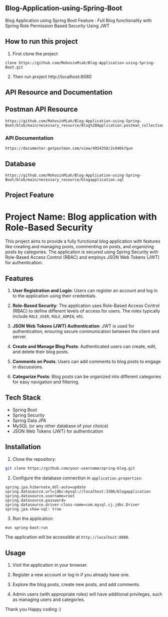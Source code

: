 ## Blog-Application-using-Spring-Boot
Blog Application using Spring Boot 
Feature : Full Blog functionality with Spring Role Permission Based Security Using JWT

## How to run this project
01. First clone the project
```
clone https://github.com/MohosinMiah/Blog-Application-using-Spring-Boot.git
```
02. Then run project 
http://localhost:8080

## API Resource and Documentation

## Postman API Resource

```
https://github.com/MohosinMiah/Blog-Application-using-Spring-Boot/blob/main/necessary_resource/Blog%20Application.postman_collection.json
```

### API Documentation

```
https://documenter.getpostman.com/view/4954358/2s946k7qun
```



## Database
```
https://github.com/MohosinMiah/Blog-Application-using-Spring-Boot/blob/main/necessary_resource/blogapplication.sql
```


## Project Feature 

# Project Name: Blog application with Role-Based Security

This project aims to provide a fully functional blog application with features like creating and managing posts, commenting on posts, and organizing posts by categories. The application is secured using Spring Security with Role-Based Access Control (RBAC) and employs JSON Web Tokens (JWT) for authentication.

## Features

1. **User Registration and Login**: Users can register an account and log in to the application using their credentials.

2. **Role-Based Security**: The application uses Role-Based Access Control (RBAC) to define different levels of access for users. The roles typically include `ROLE_USER`, `ROLE_ADMIN`, etc.

3. **JSON Web Tokens (JWT) Authentication**: JWT is used for authentication, ensuring secure communication between the client and server.

4. **Create and Manage Blog Posts**: Authenticated users can create, edit, and delete their blog posts.

5. **Comments on Posts**: Users can add comments to blog posts to engage in discussions.

6. **Categorize Posts**: Blog posts can be organized into different categories for easy navigation and filtering.

## Tech Stack

- Spring Boot
- Spring Security
- Spring Data JPA
- MySQL (or any other database of your choice)
- JSON Web Tokens (JWT) for authentication

## Installation

1. Clone the repository:

```bash
git clone https://github.com/your-username/spring-blog.git
```

2. Configure the database connection in `application.properties`:

```properties
spring.jpa.hibernate.ddl-auto=update
spring.datasource.url=jdbc:mysql://localhost:3306/blogapplication
spring.datasource.username=root
spring.datasource.password=
spring.datasource.driver-class-name=com.mysql.cj.jdbc.Driver
spring.jpa.show-sql: true
```

3. Run the application:

```bash
mvn spring-boot:run
```

The application will be accessible at `http://localhost:8080`.

## Usage

1. Visit the application in your browser.

2. Register a new account or log in if you already have one.

3. Explore the blog posts, create new posts, and add comments.

4. Admin users (with appropriate roles) will have additional privileges, such as managing users and categories.

Thank you 
Happy coding :)



